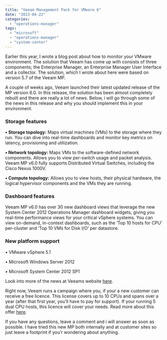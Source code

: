 ```yaml
---
title: "Veeam Management Pack for VMware 6"
date: "2013-04-22"
categories: 
  - "operations-manager"
tags: 
  - "microsoft"
  - "operations-manager"
  - "system-center"
---
```


Earlier this year, I wrote a blog post about how to monitor your VMware environment. The solution that Veeam has come up with consists of three components; the Enterprise Manager, an Enterprise Manager User Interface and a collector. The solution, which I wrote about here were based on version 5.7 of the Veeam MP.

A couple of weeks ago, Veeam launched their latest updated release of the MP version 6.0. In this release, the solution has been almost completely rebuilt and there are really a lot of news. Below, i will go through some of the news in this release and why you should implement this in your environment.

### Storage features

**• Storage topology:** Maps virtual machines (VMs) to the storage where they run. You can dive into real-time dashboards and monitor key metrics on latency, provisioning and utilization.

**• Network topology:** Maps VMs to the software-defined network components. Allows you to view per-switch usage and packet analysis. Veeam MP v6.0 fully supports Distributed Virtual Switches, including the Cisco Nexus 1000V.

**• Compute topology:** Allows you to view hosts, their physical hardware, the logical hypervisor components and the VMs they are running.

### Dashboard features

Veeam MP v6.0 has over 30 new dashboard views that leverage the new System Center 2012 Operations Manager dashboard widgets, giving you real-time performance views for your critical vSphere systems. You can view on-demand, in-context dashboards, such as the ‘Top 10 hosts for CPU’ per-cluster and ‘Top 10 VMs for Disk I/O’ per datastore.

### New platform support

• VMware vSphere 5.1

• Microsoft Windows Server 2012

• Microsoft System Center 2012 SP1

Look into more of the news at Veeams website [here](http://www.veeam.com/vmware-microsoft-esx-monitoring.html?ad=menu "here").

Right now, Veeam runs a campaign where you, if your a new customer can receive a free licence. This license covers up to 10 CPUs and spans over a year (after that first year, you’ll have to pay for support). If your running 5 dual CPU hosts, this licence will cover your needs. Read more about this offer [here](http://www.veeam.com/freemp?ad=mp-next-steps "here").

If you have any questions, leave a comment and i will answer as soon as possible. I have tried this new MP both internally and at customer sites so just leave a footprint if you’r wondering about anything.
